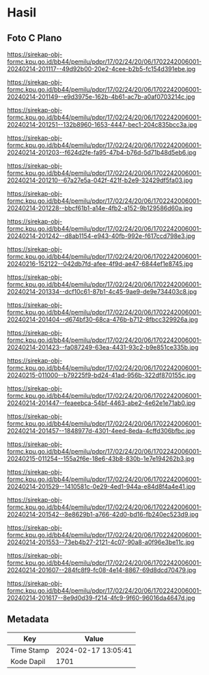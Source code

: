 # Hasil

## Foto C Plano

https://sirekap-obj-formc.kpu.go.id/bb44/pemilu/pdpr/17/02/24/20/06/1702242006001-20240214-201117--49d92b00-20e2-4cee-b2b5-fc154d391ebe.jpg

https://sirekap-obj-formc.kpu.go.id/bb44/pemilu/pdpr/17/02/24/20/06/1702242006001-20240214-201149--e9d3975e-162b-4b61-ac7b-a0af0703214c.jpg

https://sirekap-obj-formc.kpu.go.id/bb44/pemilu/pdpr/17/02/24/20/06/1702242006001-20240214-201251--132b8960-1653-4447-bec1-204c835bcc3a.jpg

https://sirekap-obj-formc.kpu.go.id/bb44/pemilu/pdpr/17/02/24/20/06/1702242006001-20240214-201203--f624d2fe-fa95-47b4-b76d-5d71b48d5eb6.jpg

https://sirekap-obj-formc.kpu.go.id/bb44/pemilu/pdpr/17/02/24/20/06/1702242006001-20240214-201210--67a27e5a-042f-421f-b2e9-32429df5fa03.jpg

https://sirekap-obj-formc.kpu.go.id/bb44/pemilu/pdpr/17/02/24/20/06/1702242006001-20240214-201228--bbcf61b1-a14e-4fb2-a152-9b129586d60a.jpg

https://sirekap-obj-formc.kpu.go.id/bb44/pemilu/pdpr/17/02/24/20/06/1702242006001-20240214-201242--d8ab1154-e943-40fb-992e-f617ccd798e3.jpg

https://sirekap-obj-formc.kpu.go.id/bb44/pemilu/pdpr/17/02/24/20/06/1702242006001-20240216-152122--042db7fd-afee-4f9d-ae47-6844ef1e8745.jpg

https://sirekap-obj-formc.kpu.go.id/bb44/pemilu/pdpr/17/02/24/20/06/1702242006001-20240214-201334--dcf10c61-87b1-4c45-9ae9-de9e734403c8.jpg

https://sirekap-obj-formc.kpu.go.id/bb44/pemilu/pdpr/17/02/24/20/06/1702242006001-20240214-201404--d674bf30-68ca-476b-b712-8fbcc329926a.jpg

https://sirekap-obj-formc.kpu.go.id/bb44/pemilu/pdpr/17/02/24/20/06/1702242006001-20240214-201423--fa087249-63ea-4431-93c2-b9e851ce335b.jpg

https://sirekap-obj-formc.kpu.go.id/bb44/pemilu/pdpr/17/02/24/20/06/1702242006001-20240215-011000--b79225f9-bd24-41ad-956b-322df870155c.jpg

https://sirekap-obj-formc.kpu.go.id/bb44/pemilu/pdpr/17/02/24/20/06/1702242006001-20240214-201447--feaeebca-54bf-4463-abe2-4e62e1e71ab0.jpg

https://sirekap-obj-formc.kpu.go.id/bb44/pemilu/pdpr/17/02/24/20/06/1702242006001-20240214-201457--1848977d-4301-4eed-8eda-4cffd306bfbc.jpg

https://sirekap-obj-formc.kpu.go.id/bb44/pemilu/pdpr/17/02/24/20/06/1702242006001-20240215-011254--155a2f6e-18e6-43b8-830b-1e7e194262b3.jpg

https://sirekap-obj-formc.kpu.go.id/bb44/pemilu/pdpr/17/02/24/20/06/1702242006001-20240214-201529--1410581c-0e29-4ed1-944a-e84d8f4a4e41.jpg

https://sirekap-obj-formc.kpu.go.id/bb44/pemilu/pdpr/17/02/24/20/06/1702242006001-20240214-201542--8e8629b1-a766-42d0-bd16-fb240ec523d9.jpg

https://sirekap-obj-formc.kpu.go.id/bb44/pemilu/pdpr/17/02/24/20/06/1702242006001-20240214-201553--73eb4b27-2121-4c07-90a8-a0f96e3be11c.jpg

https://sirekap-obj-formc.kpu.go.id/bb44/pemilu/pdpr/17/02/24/20/06/1702242006001-20240214-201607--284fc8f9-fc08-4e14-8867-69d8dcd70479.jpg

https://sirekap-obj-formc.kpu.go.id/bb44/pemilu/pdpr/17/02/24/20/06/1702242006001-20240214-201617--8e9d0d39-f214-4fc9-9f60-96016da4647d.jpg


## Metadata

| Key        | Value               |
| ---------- | ------------------- |
| Time Stamp | 2024-02-17 13:05:41 |
| Kode Dapil | 1701                |



